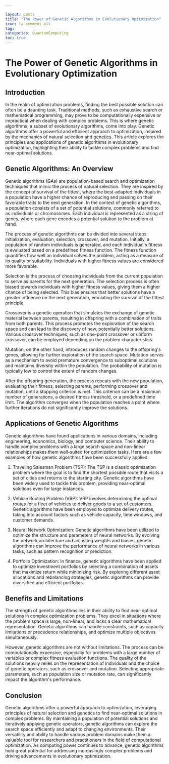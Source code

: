 ```yaml
---

layout: posts
title: "The Power of Genetic Algorithms in Evolutionary Optimization"
icon: fa-comment-alt
tag:      
categories: QuantumComputing
toc: true
---
```




# The Power of Genetic Algorithms in Evolutionary Optimization

## Introduction

In the realm of optimization problems, finding the best possible solution can often be a daunting task. Traditional methods, such as exhaustive search or mathematical programming, may prove to be computationally expensive or impractical when dealing with complex problems. This is where genetic algorithms, a subset of evolutionary algorithms, come into play. Genetic algorithms offer a powerful and efficient approach to optimization, inspired by the mechanics of natural selection and genetics. This article explores the principles and applications of genetic algorithms in evolutionary optimization, highlighting their ability to tackle complex problems and find near-optimal solutions.

## Genetic Algorithms: An Overview

Genetic algorithms (GAs) are population-based search and optimization techniques that mimic the process of natural selection. They are inspired by the concept of survival of the fittest, where the best-adapted individuals in a population have a higher chance of reproducing and passing on their favorable traits to the next generation. In the context of genetic algorithms, a population consists of a set of potential solutions, commonly referred to as individuals or chromosomes. Each individual is represented as a string of genes, where each gene encodes a potential solution to the problem at hand.

The process of genetic algorithms can be divided into several steps: initialization, evaluation, selection, crossover, and mutation. Initially, a population of random individuals is generated, and each individual's fitness is evaluated based on a predefined fitness function. The fitness function quantifies how well an individual solves the problem, acting as a measure of its quality or suitability. Individuals with higher fitness values are considered more favorable.

Selection is the process of choosing individuals from the current population to serve as parents for the next generation. The selection process is often biased towards individuals with higher fitness values, giving them a higher chance of being selected. This bias ensures that better solutions have a greater influence on the next generation, emulating the survival of the fittest principle.

Crossover is a genetic operation that simulates the exchange of genetic material between parents, resulting in offspring with a combination of traits from both parents. This process promotes the exploration of the search space and can lead to the discovery of new, potentially better solutions. Various crossover techniques, such as one-point crossover or uniform crossover, can be employed depending on the problem characteristics.

Mutation, on the other hand, introduces random changes to the offspring's genes, allowing for further exploration of the search space. Mutation serves as a mechanism to avoid premature convergence to suboptimal solutions and maintains diversity within the population. The probability of mutation is typically low to control the extent of random changes.

After the offspring generation, the process repeats with the new population, evaluating their fitness, selecting parents, performing crossover and mutation, until a stopping criterion is met. This criterion can be a maximum number of generations, a desired fitness threshold, or a predefined time limit. The algorithm converges when the population reaches a point where further iterations do not significantly improve the solutions.

## Applications of Genetic Algorithms

Genetic algorithms have found applications in various domains, including engineering, economics, biology, and computer science. Their ability to handle complex problems with a large search space and non-linear relationships makes them well-suited for optimization tasks. Here are a few examples of how genetic algorithms have been successfully applied:

1. Traveling Salesman Problem (TSP): The TSP is a classic optimization problem where the goal is to find the shortest possible route that visits a set of cities and returns to the starting city. Genetic algorithms have been widely used to tackle this problem, providing near-optimal solutions even for large instances.

2. Vehicle Routing Problem (VRP): VRP involves determining the optimal routes for a fleet of vehicles to deliver goods to a set of customers. Genetic algorithms have been employed to optimize delivery routes, taking into account factors such as vehicle capacity, time windows, and customer demands.

3. Neural Network Optimization: Genetic algorithms have been utilized to optimize the structure and parameters of neural networks. By evolving the network architecture and adjusting weights and biases, genetic algorithms can improve the performance of neural networks in various tasks, such as pattern recognition or prediction.

4. Portfolio Optimization: In finance, genetic algorithms have been applied to optimize investment portfolios by selecting a combination of assets that maximize return while minimizing risk. By exploring different asset allocations and rebalancing strategies, genetic algorithms can provide diversified and efficient portfolios.

## Benefits and Limitations

The strength of genetic algorithms lies in their ability to find near-optimal solutions in complex optimization problems. They excel in situations where the problem space is large, non-linear, and lacks a clear mathematical representation. Genetic algorithms can handle constraints, such as capacity limitations or precedence relationships, and optimize multiple objectives simultaneously.

However, genetic algorithms are not without limitations. The process can be computationally expensive, especially for problems with a large number of variables or complex fitness evaluation functions. The quality of the solutions heavily relies on the representation of individuals and the choice of genetic operators, such as crossover and mutation. Selecting appropriate parameters, such as population size or mutation rate, can significantly impact the algorithm's performance.

## Conclusion

Genetic algorithms offer a powerful approach to optimization, leveraging principles of natural selection and genetics to find near-optimal solutions in complex problems. By maintaining a population of potential solutions and iteratively applying genetic operators, genetic algorithms can explore the search space efficiently and adapt to changing environments. Their versatility and ability to handle various problem domains make them a valuable tool for researchers and practitioners in the field of computational optimization. As computing power continues to advance, genetic algorithms hold great potential for addressing increasingly complex problems and driving advancements in evolutionary optimization.